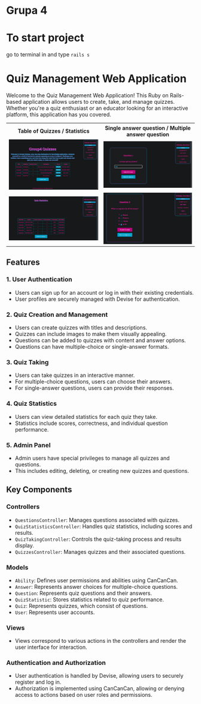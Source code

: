# Grupa 4

# To start project

go to terminal in and type `rails s`

# Quiz Management Web Application

Welcome to the Quiz Management Web Application! This Ruby on Rails-based application allows users to create, take, and manage quizzes. Whether you're a quiz enthusiast or an educator looking for an interactive platform, this application has you covered.

<table>
  <tr>
    <th>Table of Quizzes / Statistics</th>
    <th>Single answer question / Multiple answer question</th>
  </tr>
  <tr>
    <td><img src="_readme pictures/quizzes_index.png" width="400"></td>
    <td><img src="_readme pictures/question.png" width="400"></td>
  </tr>
  <tr>
    <td><img src="_readme pictures/stats_index.png" width="400"></td>
    <td><img src="_readme pictures/question_m.png" width="400"></td>

  </tr>
</table>

## Features

### 1. User Authentication

- Users can sign up for an account or log in with their existing credentials.
- User profiles are securely managed with Devise for authentication.

### 2. Quiz Creation and Management

- Users can create quizzes with titles and descriptions.
- Quizzes can include images to make them visually appealing.
- Questions can be added to quizzes with content and answer options.
- Questions can have multiple-choice or single-answer formats.

### 3. Quiz Taking

- Users can take quizzes in an interactive manner.
- For multiple-choice questions, users can choose their answers.
- For single-answer questions, users can provide their responses.

### 4. Quiz Statistics

- Users can view detailed statistics for each quiz they take.
- Statistics include scores, correctness, and individual question performance.

### 5. Admin Panel

- Admin users have special privileges to manage all quizzes and questions.
- This includes editing, deleting, or creating new quizzes and questions.

## Key Components

### Controllers

- `QuestionsController`: Manages questions associated with quizzes.
- `QuizStatisticsController`: Handles quiz statistics, including scores and results.
- `QuizTakingController`: Controls the quiz-taking process and results display.
- `QuizzesController`: Manages quizzes and their associated questions.

### Models

- `Ability`: Defines user permissions and abilities using CanCanCan.
- `Answer`: Represents answer choices for multiple-choice questions.
- `Question`: Represents quiz questions and their answers.
- `QuizStatistic`: Stores statistics related to quiz performance.
- `Quiz`: Represents quizzes, which consist of questions.
- `User`: Represents user accounts.

### Views

- Views correspond to various actions in the controllers and render the user interface for interaction.

### Authentication and Authorization

- User authentication is handled by Devise, allowing users to securely register and log in.
- Authorization is implemented using CanCanCan, allowing or denying access to actions based on user roles and permissions.
